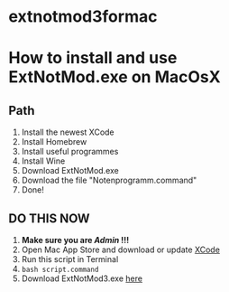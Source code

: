 # extnotmod3formac

# How to install and use ExtNotMod.exe on MacOsX

## Path
1. Install the newest XCode
2. Install Homebrew
3. Install useful programmes
4. Install Wine
5. Download ExtNotMod.exe
6. Download the file "Notenprogramm.command"
7. Done!

## DO THIS NOW
1. **Make sure you are _Admin_ !!!**
2. Open Mac App Store and download or update [XCode](https://itunes.apple.com/de/app/xcode/id497799835?mt=12)
3. Run this script in Terminal
  1. `bash script.command`
4. Download ExtNotMod3.exe [here](https://www.svws.nrw.de/fileadmin/user_upload/Module/ExtNotMod3.exe)
